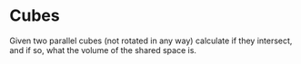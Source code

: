 Cubes
=====

Given two parallel cubes (not rotated in any way) calculate if they intersect, and if so, what the volume of the shared space is.
